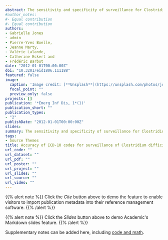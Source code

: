 ```yaml
---
abstract: The sensitivity and specificity of surveillance for Clostridium difficile infections according to International Classification of Diseases, 10th revision, codes were compared with laboratory results as standard. Sensitivity was 35.6%; specificity was 99.9%. Concordance between the 2 methods was moderate. Surveillance based on ICD-10 codes underestimated the rate based on laboratory results.
#author_notes:
#- Equal contribution
#- Equal contribution
authors:
- Gabrielle Jones
- admin
- Pierre-Yves Boelle, 
- Jeanne Marty, 
- Valérie Lalande,
- Catherine Eckert and 
- Frédéric Barbut
date: "2012-01-01T00:00:00Z"
doi: "10.3201/eid1806.111188"
featured: false
image:
  caption: 'Image credit: [**Unsplash**](https://unsplash.com/photos/jdD8gXaTZsc)'
  focal_point: ""
  preview_only: false
projects: []
publication: '*Emerg Inf Dis, 1*(1)'
publication_short: ""
publication_types:
- "2"
publishDate: "2012-01-01T00:00:00Z"
slides: 
summary: The sensitivity and specificity of surveillance for Clostridium difficile infections according to International Classification of Diseases, 10th revision, codes were compared with laboratory results as standard. Sensitivity was 35.6%; specificity was 99.9%. Concordance between the 2 methods was moderate. Surveillance based on ICD-10 codes underestimated the rate based on laboratory results.
tags:
- Source Themes
title: Accuracy of ICD-10 codes for surveillance of Clostridium difficile infections, France
url_code: ""
url_dataset: ""
url_pdf: ""
url_poster: ""
url_project: ""
url_slides: ""
url_source: ""
url_video: ""
---
```


{{% alert note %}}
Click the *Cite* button above to demo the feature to enable visitors to import publication metadata into their reference management software.
{{% /alert %}}

{{% alert note %}}
Click the *Slides* button above to demo Academic's Markdown slides feature.
{{% /alert %}}

Supplementary notes can be added here, including [code and math](https://sourcethemes.com/academic/docs/writing-markdown-latex/).
